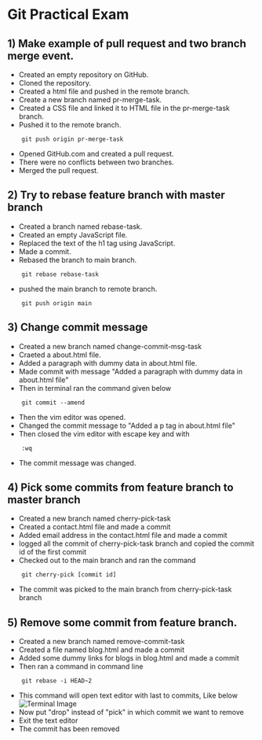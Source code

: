 # Git Practical Exam
##  1) Make example of pull request and two branch merge event.

- Created an empty repository on GitHub.
- Cloned the repository.
- Created a html file and pushed in the remote branch.
- Create a new branch named pr-merge-task.
- Created a CSS file and linked it to HTML file in the pr-merge-task branch.
- Pushed it to the remote branch.
```git
    git push origin pr-merge-task
```
- Opened GitHub.com and created a pull request.
- There were no conflicts between two branches.
- Merged the pull request.
## 2) Try to rebase feature branch with master branch

- Created a branch named rebase-task.
- Created an empty JavaScript file.
- Replaced the text of the h1 tag using JavaScript.
- Made a commit.
- Rebased the branch to main branch.
```git
    git rebase rebase-task
```
- pushed the main branch to remote branch.
```git
    git push origin main
```
## 3) Change commit message

- Created a new branch named change-commit-msg-task
- Craeted a about.html file.
- Added a paragraph with dummy data in about.html file.
- Made commit with message "Added a paragraph with dummy data in about.html file"
- Then in terminal ran the command given below
```git
    git commit --amend
```
- Then the vim editor was opened.
- Changed the commit message to "Added a p tag in about.html file"
- Then closed the vim editor with escape key and with
```vim
    :wq
```
- The commit message was changed.
## 4) Pick some commits from feature branch to master branch

- Created a new branch named cherry-pick-task
- Created a contact.html file and made a commit
- Added email address in the contact.html file and made a commit
- logged all the commit of cherry-pick-task branch and copied the commit id of the first commit
- Checked out to the main branch and ran the command
```git
    git cherry-pick [commit id]
```
- The commit was picked to the main branch from cherry-pick-task branch
## 5) Remove some commit from feature branch.

- Created a new branch named remove-commit-task
- Created a file named blog.html and made a commit
- Added some dummy links for blogs in blog.html and made a commit
- Then ran a command in command line
```git
    git rebase -i HEAD~2
``` 
- This command will open text editor with last to commits, Like below
![Terminal Image](https://simformsolutionspvtltd-my.sharepoint.com/:i:/r/personal/munir_v_simformsolutions_com/Documents/Git%20Practical%20Exam/Screenshot%202023-03-01%20at%204.38.15%20PM.png?csf=1&web=1&e=OLHg4o)
- Now put "drop" instead of "pick" in which commit we want to remove
- Exit the text editor
- The commit has been removed